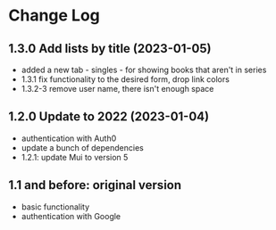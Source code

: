 # Change Log

## 1.3.0 Add lists by title (2023-01-05)

- added a new tab - singles - for showing books that aren't in series
- 1.3.1 fix functionality to the desired form, drop link colors
- 1.3.2-3 remove user name, there isn't enough space

## 1.2.0 Update to 2022 (2023-01-04)

- authentication with Auth0
- update a bunch of dependencies
- 1.2.1: update Mui to version 5

## 1.1 and before: original version

- basic functionality
- authentication with Google
